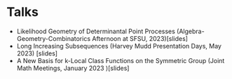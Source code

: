 # Talks

* Likelihood Geometry of Determinantal Point Processes (Algebra-Geometry-Combinatorics Afternoon at SFSU, 2023)[slides]
* Long Increasing Subsequences (Harvey Mudd Presentation Days, May 2023) [slides]
* A New Basis for k-Local Class Functions on the Symmetric Group (Joint Math Meetings, January 2023 )[slides]